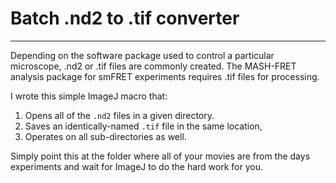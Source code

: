 # Batch .nd2 to .tif converter
---
Depending on the software package used to control a particular microscope, .nd2 or .tif files are commonly created. The MASH-FRET analysis package for smFRET experiments requires .tif files for processing. 

I wrote this simple ImageJ macro that: 
1. Opens all of the `.nd2` files in a given directory.
1. Saves an identically-named `.tif` file in the same location,
1. Operates on all sub-directories as well.

Simply point this at the folder where all of your movies are from the days experiments and wait for ImageJ to do the hard work for you.